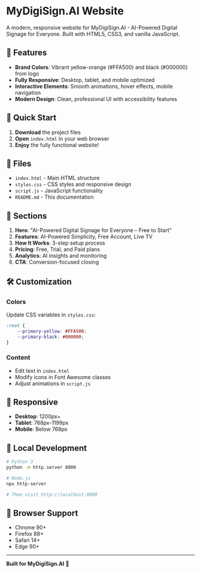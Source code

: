 # MyDigiSign.AI Website

A modern, responsive website for MyDigiSign.AI - AI-Powered Digital Signage for Everyone. Built with HTML5, CSS3, and vanilla JavaScript.

## 🎨 Features

- **Brand Colors**: Vibrant yellow-orange (#FFA500) and black (#000000) from logo
- **Fully Responsive**: Desktop, tablet, and mobile optimized
- **Interactive Elements**: Smooth animations, hover effects, mobile navigation
- **Modern Design**: Clean, professional UI with accessibility features

## 🚀 Quick Start

1. **Download** the project files
2. **Open** `index.html` in your web browser
3. **Enjoy** the fully functional website!

## 📁 Files

- `index.html` - Main HTML structure
- `styles.css` - CSS styles and responsive design
- `script.js` - JavaScript functionality
- `README.md` - This documentation

## 🎯 Sections

1. **Hero**: "AI-Powered Digital Signage for Everyone – Free to Start"
2. **Features**: AI-Powered Simplicity, Free Account, Live TV
3. **How It Works**: 3-step setup process
4. **Pricing**: Free, Trial, and Paid plans
5. **Analytics**: AI insights and monitoring
6. **CTA**: Conversion-focused closing

## 🛠️ Customization

### Colors
Update CSS variables in `styles.css`:
```css
:root {
    --primary-yellow: #FFA500;
    --primary-black: #000000;
}
```

### Content
- Edit text in `index.html`
- Modify icons in Font Awesome classes
- Adjust animations in `script.js`

## 📱 Responsive

- **Desktop**: 1200px+
- **Tablet**: 768px-1199px  
- **Mobile**: Below 768px

## 🔧 Local Development

```bash
# Python 3
python -m http.server 8000

# Node.js
npx http-server

# Then visit http://localhost:8000
```

## 🧪 Browser Support

- Chrome 90+
- Firefox 88+
- Safari 14+
- Edge 90+

---

**Built for MyDigiSign.AI** 🚀 